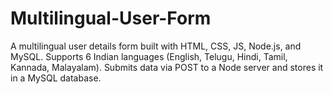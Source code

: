 # Multilingual-User-Form
A multilingual user details form built with HTML, CSS, JS, Node.js, and MySQL. Supports 6 Indian languages (English, Telugu, Hindi, Tamil, Kannada, Malayalam). Submits data via POST to a Node server and stores it in a MySQL database.
